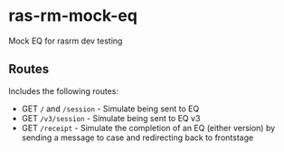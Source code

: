 # ras-rm-mock-eq
Mock EQ for rasrm dev testing

## Routes

Includes the following routes:
- GET `/` and `/session` - Simulate being sent to EQ
- GET `/v3/session` - Simulate being sent to EQ v3
- GET `/receipt` - Simulate the completion of an EQ (either version) by sending a message to case and redirecting
back to frontstage
